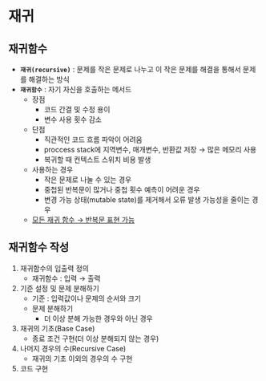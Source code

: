 # 재귀

## **재귀함수**

-   **`재귀(recursive)`**</span> : 문제를 작은 문제로 나누고 이 작은 문제를 해결을 통해서 문제를 해결하는 방식
-   **`재귀함수`**</span> : 자기 자신을 호출하는 메서드
    -   장점
        -   코드 간결 및 수정 용이
        -   변수 사용 횟수 감소
    -   단점
        -   직관적인 코드 흐름 파악이 어려움
        -   proccess stack에 지역변수, 매개변수, 반환값 저장 → 많은 메모리 사용
        -   복귀할 때 컨텍스트 스위치 비용 발생
    -   사용하는 경우
        -   작은 문제로 나눌 수 있는 경우
        -   중첩된 반복문이 많거나 중첩 횟수 예측이 어려운 경우
        -   변경 가능 상태(mutable state)를 제거해서 오류 발생 가능성을 줄이는 경우
    -   <U>모든 재귀 함수 → 반복문 표현 가능</U>

## **재귀함수 작성**

1.  재귀함수의 입출력 정의
    -   재귀함수 : 입력 → 출력
2.  기준 설정 및 문제 분해하기
    -   기준 : 입력값이나 문제의 순서와 크기
    -   문제 분해하기
        -   더 이상 분해 가능한 경우와 아닌 경우
3.  재귀의 기초(Base Case)
    -   종료 조건 구현(더 이상 분해되지 않는 경우)
4.  나머지 경우의 수(Recursive Case)
    -   재귀의 기초 이외의 경우의 수 구현
5.  코드 구현